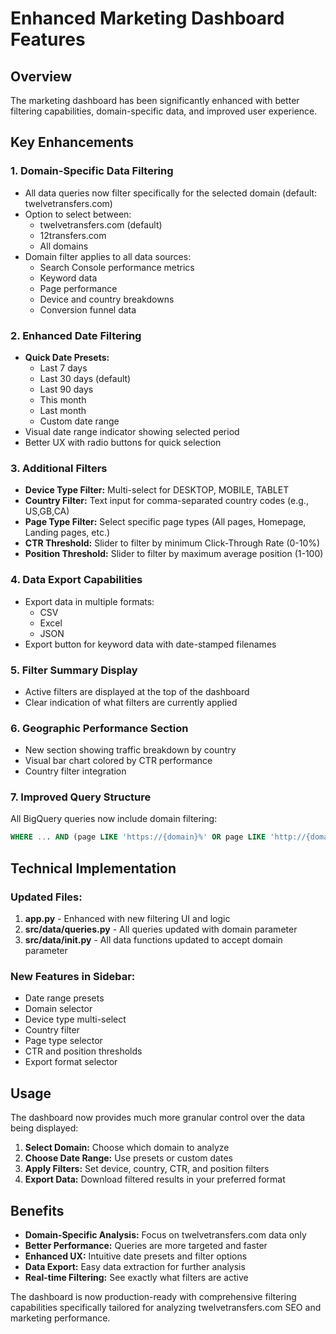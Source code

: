 # Enhanced Marketing Dashboard Features

## Overview
The marketing dashboard has been significantly enhanced with better filtering capabilities, domain-specific data, and improved user experience.

## Key Enhancements

### 1. Domain-Specific Data Filtering
- All data queries now filter specifically for the selected domain (default: twelvetransfers.com)
- Option to select between:
  - twelvetransfers.com (default)
  - 12transfers.com
  - All domains
- Domain filter applies to all data sources:
  - Search Console performance metrics
  - Keyword data
  - Page performance
  - Device and country breakdowns
  - Conversion funnel data

### 2. Enhanced Date Filtering
- **Quick Date Presets:**
  - Last 7 days
  - Last 30 days (default)
  - Last 90 days
  - This month
  - Last month
  - Custom date range
- Visual date range indicator showing selected period
- Better UX with radio buttons for quick selection

### 3. Additional Filters
- **Device Type Filter:** Multi-select for DESKTOP, MOBILE, TABLET
- **Country Filter:** Text input for comma-separated country codes (e.g., US,GB,CA)
- **Page Type Filter:** Select specific page types (All pages, Homepage, Landing pages, etc.)
- **CTR Threshold:** Slider to filter by minimum Click-Through Rate (0-10%)
- **Position Threshold:** Slider to filter by maximum average position (1-100)

### 4. Data Export Capabilities
- Export data in multiple formats:
  - CSV
  - Excel
  - JSON
- Export button for keyword data with date-stamped filenames

### 5. Filter Summary Display
- Active filters are displayed at the top of the dashboard
- Clear indication of what filters are currently applied

### 6. Geographic Performance Section
- New section showing traffic breakdown by country
- Visual bar chart colored by CTR performance
- Country filter integration

### 7. Improved Query Structure
All BigQuery queries now include domain filtering:
```sql
WHERE ... AND (page LIKE 'https://{domain}%' OR page LIKE 'http://{domain}%')
```

## Technical Implementation

### Updated Files:
1. **app.py** - Enhanced with new filtering UI and logic
2. **src/data/queries.py** - All queries updated with domain parameter
3. **src/data/__init__.py** - All data functions updated to accept domain parameter

### New Features in Sidebar:
- Date range presets
- Domain selector
- Device type multi-select
- Country filter
- Page type selector
- CTR and position thresholds
- Export format selector

## Usage

The dashboard now provides much more granular control over the data being displayed:

1. **Select Domain:** Choose which domain to analyze
2. **Choose Date Range:** Use presets or custom dates
3. **Apply Filters:** Set device, country, CTR, and position filters
4. **Export Data:** Download filtered results in your preferred format

## Benefits

- **Domain-Specific Analysis:** Focus on twelvetransfers.com data only
- **Better Performance:** Queries are more targeted and faster
- **Enhanced UX:** Intuitive date presets and filter options
- **Data Export:** Easy data extraction for further analysis
- **Real-time Filtering:** See exactly what filters are active

The dashboard is now production-ready with comprehensive filtering capabilities specifically tailored for analyzing twelvetransfers.com SEO and marketing performance.